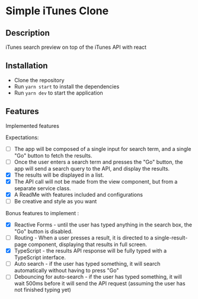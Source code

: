 # Simple iTunes Clone

## Description
iTunes search preview on top of the iTunes API with react

## Installation
- Clone the repository
- Run `yarn start` to install the dependencies
- Run `yarn dev` to start the application

## Features

Implemented features

Expectations:
- [ ] The app will be composed of a single input for search term, and a single "Go" button to fetch the results.
- [ ] Once the user enters a search term and presses the "Go" button, the app will send a search query to the API, and display the results.
- [x] The results will be displayed in a list.
- [x] The API call will not be made from the view component, but from a separate service class.
- [x] A ReadMe with features included and configurations
- [ ] Be creative and style as you want

Bonus features to implement :
- [x] Reactive Forms - until the user has typed anything in the search box, the "Go" button is disabled.
- [ ] Routing - When a user presses a result, it is directed to a single-result-page component, displaying that results in full screen.
- [x] TypeScript - the results API response will be fully typed with a TypeScript interface.
- [ ] Auto search - if the user has typed something, it will search automatically without having to press "Go"
- [ ] Debouncing for auto-search - if the user has typed something, it will wait 500ms before it will send the API request (assuming the user has not finished typing yet)
